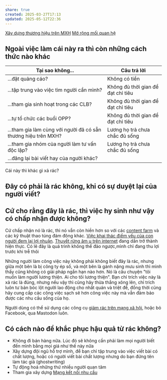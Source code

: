 ```yaml
---
share: true
created: 2025-03-27T17:13
updated: 2025-05-12T22:36
---
```

[Xây dựng thương hiệu trên MXH](./X%C3%A2y%20d%E1%BB%B1ng%20th%C6%B0%C6%A1ng%20hi%E1%BB%87u%20tr%C3%AAn%20MXH.md)
[Mở rộng mối quan hệ](../../%F0%9F%93%9CT%C3%A0i%20nguy%C3%AAn/M%E1%BB%9F%20r%E1%BB%99ng%20m%E1%BB%91i%20quan%20h%E1%BB%87/index.md)
## Ngoài việc làm cái này ra thì còn những cách thức nào khác
| Tại sao không...                                               | Câu trả lời                        |
| -------------------------------------------------------------- | ---------------------------------- |
| ...đặt quảng cáo?                                              | Không có tiền                      |
| ...tập trung vào việc tìm người cần mình?                      | Không đủ thời gian để đạt chỉ tiêu |
| ...tham gia sinh hoạt trong các CLB?                           | Không đủ thời gian để đạt chỉ tiêu |
| ...tự tổ chức các buổi OPP?                                    | Không đủ thời gian để đạt chỉ tiêu |
| ...tham gia làm cùng với người đã có sẵn thương hiệu trên MXH? | Lương họ trả chưa chắc đủ sống     |
| ...tham gia nhóm của người làm tư vấn độc lập?                 | Lương họ trả chưa chắc đủ sống     |
| ...đăng lại bài viết hay của người khác?                       |                                    |

Cái này thì khác gì xả rác?
## Đây có phải là rác không, khi có sự duyệt lại của người viết?

## Cứ cho rằng đây là rác, thì việc hy sinh như vậy có chấp nhận được không?
Cứ chấp nhận nó là rác, thì nó vẫn còn hiền hơn so với các [content farm](https://en.wikipedia.org/wiki/Content_farm) và các kỹ thuật thao túng đám đông khác. [Việc khai thác điểm yếu của con người đem lại lợi nhuận](../../%E2%9A%A1Hi%E1%BB%83u%20bi%E1%BA%BFt%20s%C3%A2u/%C4%90%E1%BA%A1o%20%C4%91%E1%BB%A9c,%20ph%C3%A1p%20lu%E1%BA%ADt.%20Kinh%20t%E1%BA%BF%20ch%C3%ADnh%20tr%E1%BB%8B/Ch%E1%BB%A7%20ngh%C4%A9a%20t%C6%B0%20b%E1%BA%A3n,%20t%C3%A2n%20t%E1%BB%B1%20do/Vi%E1%BB%87c%20khai%20th%C3%A1c%20%C4%91i%E1%BB%83m%20y%E1%BA%BFu%20c%E1%BB%A7a%20con%20ng%C6%B0%E1%BB%9Di%20%C4%91em%20l%E1%BA%A1i%20l%E1%BB%A3i%20nhu%E1%BA%ADn.md). [Thuyết rừng âm u trên internet](https://obsidian.quảcầu.cc/⚡Hiểu%20biết%20sâu/Công%20nghệ%20thông%20tin/Nhân%20học/Những%20nơi%20khó%20chỉ%20mục%20được%20là%20những%20nơi%20gặp%20được%20nhiều%20cuộc%20trò%20chuyện%20lành%20mạnh?utm_source=Vault+B+Tồn+tại+trong+thế+giới+tư+bản+(Dự+án)&utm_medium=Vault&utm_campaign=C1&utm_content=📐Dự+án%2FTự+động+hoá%2FXây+dựng+thương+hiệu+trên+MXH.md&utm_term=) đang dần trở thành hiện thực.
Có lẽ đây là quá trình không thể đảo ngược,mình chỉ đang thu lợi trước khi trễ thôi

Những người làm công việc này không phải không biết đây là rác, nhưng giữa một bên là bị công ty ép số, và một bên là gánh nặng mưu sinh thì mình thấy cũng không có giải pháp ngắn hạn nào hơn. Nó là câu chuyện "tôi muốn làm người lương thiện. Ai cho tôi lương thiện". Bạn chỉ trích việc này là xả rác là đúng, nhưng nếu vậy thì cũng hãy thừa thắng xông lên, chỉ trích luôn tư bản bóc lột người lao động cho nhất quán và triệt để, đồng thời cũng hãy cung cấp các công việc sạch sẽ hơn công việc này mà vẫn đảm bảo được các nhu cầu sống của họ.

Người dùng có thể sử dụng các công cụ [giảm rác trên mạng xã hội](https://obsidian.quảcầu.cc/📜Tài%20nguyên/Nhu%20cầu%20công%20nghệ/Loại%20bỏ%20phiền%20nhiễu,%20vượt%20rào%20cản/Web/Giảm%20rác%20trên%20mạng%20xã%20hội?utm_source=Vault+B+Tồn+tại+trong+thế+giới+tư+bản+(Dự+án)&utm_medium=Vault&utm_campaign=C1&utm_content=📐Dự+án%2FTự+động+hoá%2FXây+dựng+thương+hiệu+trên+MXH.md&utm_term=), hoặc bỏ Facebook, qua Mastodon luôn.

## Có cách nào để khắc phục hậu quả từ rác không?
- Không đi bán hàng nữa. Lúc đó sẽ không cần phải làm mọi người biết đến mình bằng mọi giá như thế này nữa
- Xây dựng đội ngũ hỗ trợ mình, để bạn chỉ tập trung vào việc viết bài có chất lượng, hoặc có người viết bài chất lượng nhưng do bạn đứng tên làm tác giả (ghostwriting) 
- Tự động hoá những thứ nhiều người quan tâm
- Tham gia xây dựng [Mạng kết nối nhu cầu](../M%E1%BA%A1ng%20k%E1%BA%BFt%20n%E1%BB%91i%20nhu%20c%E1%BA%A7u/index.md)


